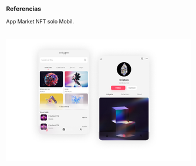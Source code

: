 ### **Referencias**
App Market NFT solo Mobil.
# ![Texto alternativo](src/assets/images/preview.png)